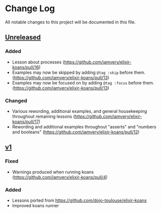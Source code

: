 # Change Log
All notable changes to this project will be documented in this file.

## [Unreleased]

### Added
- Lesson about processes (https://github.com/iamvery/elixir-koans/pull/16)
- Examples may now be skipped by adding `@tag :skip` before them. (https://github.com/iamvery/elixir-koans/pull/13)
- Examples may now be focused on by adding `@tag :focus` before them. (https://github.com/iamvery/elixir-koans/pull/13)

### Changed
- Various rewording, additional examples, and general housekeeping throughout remaining lessons (https://github.com/iamvery/elixir-koans/pull/17)
- Rewording and additional examples throughout "asserts" and "numbers and booleans" (https://github.com/iamvery/elixir-koans/pull/12)

## [v1]

### Fixed
- Warnings produced when running koans (https://github.com/iamvery/elixir-koans/pull/4)

### Added
- Lessons ported from https://github.com/dojo-toulouse/elixir-koans
- Improved koans runner

[Unreleased]: https://github.com/iamvery/elixir-koans/compare/v1...HEAD
[v1]: https://github.com/iamvery/elixir-koans/compare/affa90...v1
